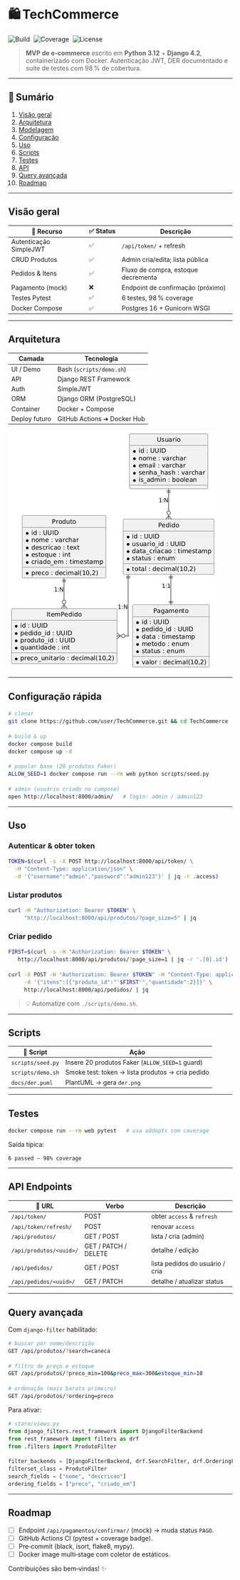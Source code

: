 # 🛍️ TechCommerce

![Build](https://img.shields.io/badge/build-passing-brightgreen?style=for-the-badge)  ![Coverage](https://img.shields.io/badge/coverage-98%25-success?style=for-the-badge)  ![License](https://img.shields.io/badge/license-MIT-blue?style=for-the-badge)

> **MVP de e‑commerce** escrito em **Python 3.12** + **Django 4.2**, containerizado com Docker. Autenticação JWT, DER documentado e suíte de testes com 98 % de cobertura.

---

## 📑 Sumário

1. [Visão geral](#visão-geral)
2. [Arquitetura](#arquitetura)
3. [Modelagem](#modelagem)
4. [Configuração](#configuração-rápida)
5. [Uso](#uso)
6. [Scripts](#scripts)
7. [Testes](#testes)
8. [API](#api-endpoints)
9. [Query avançada](#query-avançada)
10. [Roadmap](#roadmap)

---

## Visão geral

| 🔹 Recurso             | ✅ Status | Descrição                           |
| ---------------------- | -------- | ----------------------------------- |
| Autenticação SimpleJWT | ✅        | `/api/token/` + refresh             |
| CRUD Produtos          | ✅        | Admin cria/edita; lista pública     |
| Pedidos & Itens        | ✅        | Fluxo de compra, estoque decrementa |
| Pagamento (mock)       | ❌        | Endpoint de confirmação (próximo)   |
| Testes Pytest          | ✅        | 6 testes, 98 % coverage             |
| Docker Compose         | ✅        | Postgres 16 + Gunicorn WSGI         |

---

## Arquitetura

| Camada        | Tecnologia                  |
| ------------- | --------------------------- |
| UI / Demo     | Bash (`scripts/demo.sh`)    |
| API           | Django REST Framework       |
| Auth          | SimpleJWT                   |
| ORM           | Django ORM (PostgreSQL)     |
| Container     | Docker + Compose            |
| Deploy futuro | GitHub Actions ➜ Docker Hub |

![Diagrama ER](docs/der.png)

---

## Configuração rápida

```bash
# clonar
git clone https://github.com/user/TechCommerce.git && cd TechCommerce

# build & up
docker compose build
docker compose up -d

# popular base (20 produtos Faker)
ALLOW_SEED=1 docker compose run --rm web python scripts/seed.py

# admin (usuário criado no compose)
open http://localhost:8000/admin/   # login: admin / admin123
```

---

## Uso

### Autenticar & obter token

```bash
TOKEN=$(curl -s -X POST http://localhost:8000/api/token/ \
  -H "Content-Type: application/json" \
  -d '{"username":"admin","password":"admin123"}' | jq -r .access)
```

### Listar produtos

```bash
curl -H "Authorization: Bearer $TOKEN" \
     "http://localhost:8000/api/produtos/?page_size=5" | jq
```

### Criar pedido

```bash
FIRST=$(curl -s -H "Authorization: Bearer $TOKEN" \
   http://localhost:8000/api/produtos/?page_size=1 | jq -r '.[0].id')

curl -X POST -H "Authorization: Bearer $TOKEN" -H "Content-Type: application/json" \
     -d '{"itens":[{"produto_id":"'$FIRST'","quantidade":2}]}' \
     http://localhost:8000/api/pedidos/ | jq
```

> 💡 Automatize com `./scripts/demo.sh`.

---

## Scripts

| 📜 Script         | Ação                                             |
| ----------------- | ------------------------------------------------ |
| `scripts/seed.py` | Insere 20 produtos Faker (`ALLOW_SEED=1` guard)  |
| `scripts/demo.sh` | Smoke test: token → lista produtos → cria pedido |
| `docs/der.puml`   | PlantUML → gera `der.png`                        |

---

## Testes

```bash
docker compose run --rm web pytest   # usa addopts com coverage
```

Saída típica:

```
6 passed – 98% coverage
```

---

## API Endpoints

| 🔗 URL                  | Verbo                | Descrição                       |
| ----------------------- | -------------------- | ------------------------------- |
| `/api/token/`           | POST                 | obter `access` & `refresh`      |
| `/api/token/refresh/`   | POST                 | renovar `access`                |
| `/api/produtos/`        | GET / POST           | lista / cria (admin)            |
| `/api/produtos/<uuid>/` | GET / PATCH / DELETE | detalhe / edição                |
| `/api/pedidos/`         | GET / POST           | lista pedidos do usuário / cria |
| `/api/pedidos/<uuid>/`  | GET / PATCH          | detalhe / atualizar status      |

---

## Query avançada

Com `django‑filter` habilitado:

```bash
# buscar por nome/descrição
GET /api/produtos/?search=caneca

# filtro de preço e estoque
GET /api/produtos/?preco_min=100&preco_max=300&estoque_min=10

# ordenação (mais barato primeiro)
GET /api/produtos/?ordering=preco
```

Para ativar:

```python
# store/views.py
from django_filters.rest_framework import DjangoFilterBackend
from rest_framework import filters as drf
from .filters import ProdutoFilter

filter_backends = [DjangoFilterBackend, drf.SearchFilter, drf.OrderingFilter]
filterset_class = ProdutoFilter
search_fields = ["nome", "descricao"]
ordering_fields = ["preco", "criado_em"]
```

---

## Roadmap

* [ ] Endpoint `/api/pagamentos/confirmar/` (mock) → muda status `PAGO`.
* [ ] GitHub Actions CI (pytest + coverage badge).
* [ ] Pre‑commit (black, isort, flake8, mypy).
* [ ] Docker image multi‑stage com coletor de estáticos.

Contribuições são bem‑vindas! ✨

